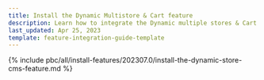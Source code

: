 ```yaml
---
title: Install the Dynamic Multistore & Cart feature
description: Learn how to integrate the Dynamic multiple stores & Cart feature into a Spryker project.
last_updated: Apr 25, 2023
template: feature-integration-guide-template
---
```


{% include pbc/all/install-features/202307.0/install-the-dynamic-store-cms-feature.md %} <!-- To edit, see /_includes/pbc/all/install-features/202307.0/install-the-dynamic-store-cms-feature.md -->
